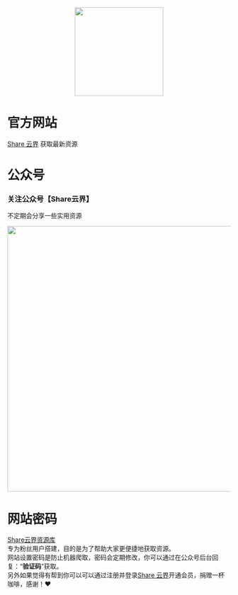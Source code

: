 <div align=center>
<img src="https://sharecloudland.oss-cn-beijing.aliyuncs.com/IMG_20211119_192952.png" width="200"/>
</div>

# 官方网站
 [Share 云界](https://www.nsnf.xyz)
获取最新资源

# 公众号
### 关注公众号【Share云界】
不定期会分享一些实用资源
<div align=center>
<img src="https://sharecloudland.oss-cn-beijing.aliyuncs.com/Shell_20220303-225658-513.png" width="600"/>
</div>

# 网站密码
 [Share云界资源库](https://pan.nsnf.xyz) 
 <br>
专为粉丝用户搭建，目的是为了帮助大家更便捷地获取资源。
<br>
网站设置密码是防止机器爬取，密码会定期修改，你可以通过在公众号后台回复：“**验证码**”获取。
<br>
另外如果觉得有帮到你可以可以通过注册并登录[Share 云界](https://www.nsnf.xyz)开通会员，捐赠一杯咖啡，感谢！❤️
